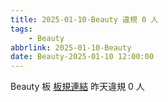 ```yaml
---
title: 2025-01-10-Beauty 違規 0 人
tags:
    - Beauty
abbrlink: 2025-01-10-Beauty
date: Beauty-2025-01-10 12:00:00
---
```

Beauty 板 [板規連結](https://www.ptt.cc/bbs/Beauty/M.1630069980.A.84B.html)
昨天違規 0 人
